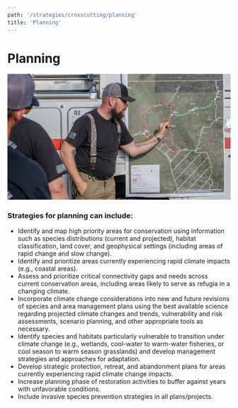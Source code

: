 ```yaml
---
path: '/strategies/crosscutting/planning'
title: 'Planning'
---
```


# Planning

<!-- https://www.flickr.com/photos/bigcypressnps/40159817151/ -->

![Big Cypress National Preserve](40159817151_c05161aa9d_k.jpg 'Photo: NPS.')

### Strategies for planning can include:

- Identify and map high priority areas for conservation using information such as species distributions (current and projected), habitat classification, land cover, and geophysical settings (including areas of rapid change and slow change).
- Identify and prioritize areas currently experiencing rapid climate impacts (e.g., coastal areas).
- Assess and prioritize critical connectivity gaps and needs across current conservation areas, including areas likely to serve as refugia in a changing climate.
- Incorporate climate change considerations into new and future revisions of species and area management plans using the best available science regarding projected climate changes and trends, vulnerability and risk assessments, scenario planning, and other appropriate tools as necessary.
- Identify species and habitats particularly vulnerable to transition under climate change (e.g., wetlands, cool-water to warm-water fisheries, or cool season to warm season grasslands) and develop management strategies and approaches for adaptation.
- Develop strategic protection, retreat, and abandonment plans for areas currently experiencing rapid climate change impacts.
- Increase planning phase of restoration activities to buffer against years with unfavorable conditions.
- Include invasive species prevention strategies in all plans/projects.

